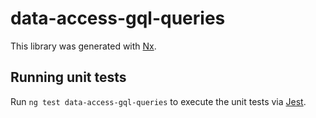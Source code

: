 # data-access-gql-queries

This library was generated with [Nx](https://nx.dev).

## Running unit tests

Run `ng test data-access-gql-queries` to execute the unit tests via [Jest](https://jestjs.io).
